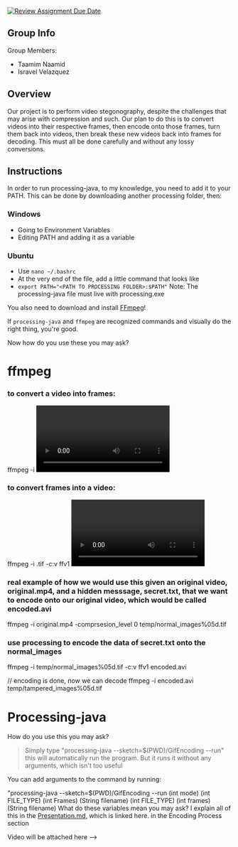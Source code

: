 [![Review Assignment Due Date](https://classroom.github.com/assets/deadline-readme-button-24ddc0f5d75046c5622901739e7c5dd533143b0c8e959d652212380cedb1ea36.svg)](https://classroom.github.com/a/ecp4su41)

## Group Info
Group Members:
- Taamim Naamid
- Isravel Velazquez

## Overview

Our project is to perform video stegonography, despite the challenges that may arise with compression and such.
Our plan to do this is to convert videos into their respective frames, then encode onto those frames, turn them back into videos, then break these new videos back into frames for decoding. This must all be done carefully and without any lossy conversions.

## Instructions
In order to run processing-java, to my knowledge, you need to add it to your PATH.
This can be done by downloading another processing folder, then:
### Windows
- Going to Environment Variables
- Editing PATH and adding it as a variable
### Ubuntu
- Use `nano ~/.bashrc`
- At the very end of the file, add a little command that looks like
- `export PATH="<PATH TO PROCESSING FOLDER>:$PATH"`
Note: The processing-java file must live with processing.exe

You also need to download and install [FFmpeg](https://ffmpeg.org/download.html)!

If `processing-java` and `ffmpeg` are recognized commands and visually do the right thing, you're good.

Now how do you use these you may ask?

# ffmpeg

### to convert a video into frames:

ffmpeg -i <video> <images>.tif

### to convert frames into a video:
ffmpeg -i <frames>.tif -c:v ffv1 <video>.avi


### real example of how we would use this given an original video, original.mp4, and a hidden messsage, secret.txt, that we want to encode onto our original video, which would be called encoded.avi 
ffmpeg -i original.mp4 -comprsesion_level 0 temp/normal_images%05d.tif

### use processing to encode the data of secret.txt onto the normal_images
ffmpeg -i temp/normal_images%05d.tif -c:v ffv1 encoded.avi

// encoding is done, now we can decode
ffmpeg -i encoded.avi temp/tampered_images%05d.tif

# Processing-java

How do you use this you may ask?
> Simply type "processing-java --sketch=$(PWD)/GifEncoding --run"
this will automatically run the program. But it runs it without any arguments, which isn't too useful

You can add arguments to the command by running:

"processing-java --sketch=$(PWD)/GifEncoding --run (int mode) (int FILE_TYPE) (int Frames) (String filename) (int FILE_TYPE) (int frames) (String filename)
What do these variables mean you may ask? I explain all of this in the [Presentation.md](PRESENTATION.md), which is linked here. in the Encoding Process section

Video will be attached here --> 